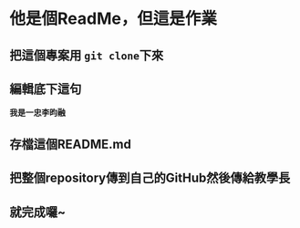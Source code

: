 # 他是個ReadMe，但這是作業

## 把這個專案用 `git clone`下來

## 編輯底下這句

**我是一忠李昀融**

## 存檔這個README.md

## 把整個repository傳到自己的GitHub然後傳給教學長

## 就完成囉~
